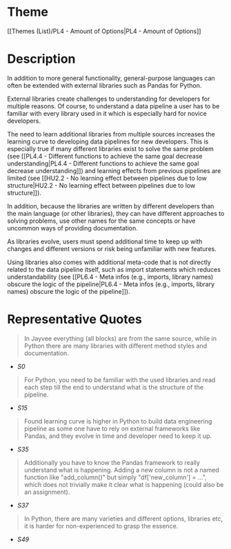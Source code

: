 # Theme

[[Themes (List)/PL4 - Amount of Options|PL4 - Amount of Options]]
# Description

In addition to more general functionality, general-purpose languages can often be extended with external libraries such as Pandas for Python.

External libraries create challenges to understanding for developers for multiple reasons. Of course, to understand a data pipeline a user has to be familiar with every library used in it which is especially hard for novice developers.

The need to learn additional libraries from multiple sources increases the learning curve to developing data pipelines for new developers. This is especially true if many different libraries exist to solve the same problem (see [[PL4.4 - Different functions to achieve the same goal decrease understanding|PL4.4 - Different functions to achieve the same goal decrease understanding]]) and learning effects from previous pipelines are limited (see [[HU2.2 - No learning effect between pipelines due to low structure|HU2.2 - No learning effect between pipelines due to low structure]]).

In addition, because the libraries are written by different developers than the main language (or other libraries), they can have different approaches to solving problems, use other names for the same concepts or have uncommon ways of providing documentation.

As libraries evolve, users must spend additional time to keep up with changes and different versions or risk being unfamiliar with new features.

Using libraries also comes with additional meta-code that is not directly related to the data pipeline itself, such as import statements which reduces understandability  (see [[PL6.4 - Meta infos (e.g., imports, library names) obscure the logic of the pipeline|PL6.4 - Meta infos (e.g., imports, library names) obscure the logic of the pipeline]]).
# Representative Quotes

> In Jayvee everything (all blocks) are from the same source, while in Python there are many libraries with different method styles and documentation. 
- *S0*

> For Python, you need to be familiar with the used libraries and read each step till the end to understand what is the structure of the pipeline. 
- *S15*

> Found learning curve is higher in Python to build data engineering pipeline as some one have to rely on external frameworks like Pandas, and they evolve in time and developer need to keep it up. 
- *S35*

> Additionally you have to know the Pandas framework to really understand what is happening. Adding a new column is not a named function like "add_column()" but simply "df['new_column'] = ...", which does not trivially make it clear what is happening (could also be an assignment). 
- *S37*

> In Python, there are many varieties and different options, libraries etc, it is harder for non-experienced to grasp the essence. 
- *S49*